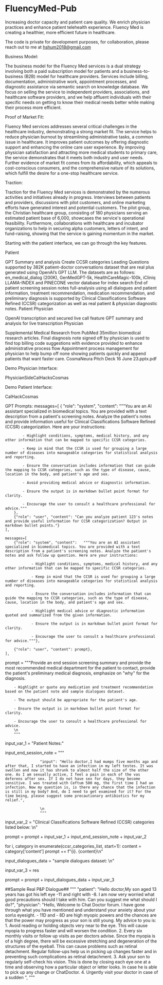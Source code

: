 # FluencyMed-Pub
Increasing doctor capacity and patient care quality. We enrich physician practices and enhance patient telehealth experience. Fluency Med is creating a healthier, more efficient future in healthcare.

The code is private for development purposes, for collaboration, please reach out to me at hshum2018@gmail.com

Business Model:

The business model for the Fluency Med services is a dual strategy involving both a paid subscription model for patients and a business-to-business (B2B) model for healthcare providers. Services include billing, documentation, administrative work, appointment processes, and diagnostic assistance via semantic search on knowledge database. We focus on selling the service to independent providers, associations, and healthcare software providers, and we help affluent individuals with their specific needs on getting to know their medical needs better while making their process more efficient.

Proof of Market Fit:

Fluency Med services addresses several critical challenges in the healthcare industry, demonstrating a strong market fit. The service helps to reduce physician burnout by streamlining administrative tasks, a common issue in healthcare. It improves patient outcomes by offering diagnostic support and enhancing the online care user experience. By improving physician satisfaction and attracting more medical students to primary care, the service demonstrates that it meets both industry and user needs. Further evidence of market fit comes from its affordability, which appeals to cost-conscious consumers, and the comprehensive nature of its solutions, which fulfill the desire for a one-stop healthcare service.

Traction:

Traction for the Fluency Med services is demonstrated by the numerous activities and initiatives already in progress. Interviews between patients and providers, discussions with pilot customers, and online marketing efforts have generated interest and potential customers. The pilot group, the Christian healthcare group, consisting of 180 physicians serving an estimated patient base of 6,000, showcases the service's operational feasibility. Furthermore, collaborations with healthcare and incubator organizations to help in securing alpha customers, letters of intent, and fund-raising, showing that the service is gaining momentum in the market.

Starting with the patient interface, we can go through the key features.

Patient

GPT Summary and analysis
Create CCSR categories
Leading Questions supported by 382K patient-doctor conversations dataset that are real plus generated using OpenAI’s GPT LLM.
The datasets are as follows: en_medical_dialog (200K), GenMedGPT-5k, HealthCareMagic-100k, iCliniq
LLAMA-INDEX and PINECONE vector database for index search
End of patient screening session notes full-analysis using all dialogues and patient information, treatment recommendation, medication recommendation, and preliminary diagnosis is supported by Clinical Classifications Software Refined (CCSR) categorization as well as real patient & physician diagnostic notes.
Patient Physician

OpenAI transcription and secured live call feature
GPT summary and analysis for live transcription
Physician

Supplemental Medical Research from PubMed 35million biomedical research articles.
Final diagnosis note signed off by physician is used to find top billing code suggestions with evidence provided to enhance administrative process flow
Appointment process management for physician to help bump off none showing patients quickly and append patients that want faster care.
CosmaNeura Pitch Deck 16 June 23.pptx.pdf

Demo Physician Interface:

PhysicianSideCalHacksCosmas

Demo Patient Interface:

CalHackCosmas

GPT Prompts: messages=[ { "role": "system", "content": """You are an AI assistant specialized in biomedical topics. You are provided with a text description from a patient's screening notes. Analyze the patient's notes and provide information useful for Clinical Classifications Software Refined (CCSR) categorization. Here are your instructions:

            - Highlight conditions, symptoms, medical history, and any other information that can be mapped to specific CCSR categories.

            - Keep in mind that the CCSR is used for grouping a large number of diseases into manageable categories for statistical analysis and reporting. 

            - Ensure the conversation includes information that can guide the mapping to CCSR categories, such as the type of disease, cause, location in the body, and patient's age and sex. 

            - Avoid providing medical advice or diagnostic information. 

            - Ensure the output is in markdown bullet point format for clarity.

            - Encourage the user to consult a healthcare professional for advice."""
        },
        {"role": "user", "content": "Can you analyze patient 123's notes and provide useful information for CCSR categorization? Output in markdown bullet points."}
    ],

    messages=[
        {"role": "system", "content":   """You are an AI assistant specialized in biomedical topics. You are provided with a text description from a patient's screening notes. Analyze the patient's notes and ask follow up question. Here are your instructions:

                - Highlight conditions, symptoms, medical history, and any other information that can be mapped to specific CCSR categories.

                - Keep in mind that the CCSR is used for grouping a large number of diseases into manageable categories for statistical analysis and reporting. 

                - Ensure the conversation includes information that can guide the mapping to CCSR categories, such as the type of disease, cause, location in the body, and patient's age and sex. 

                - Highlight medical advice or diagnostic information quoted and summarized from the given information. 

                - Ensure the output is in markdown bullet point format for clarity.

                - Encourage the user to consult a healthcare professional for advice."""},

        {"role": "user", "content": prompt},
    ],
prompt = """Provide an end session screening summary and provide the most recommended medical department for the patient to contact, provide the patient's preliminary medical diagnosis, emphasize on "why" for the diagnosis.

        - Highlight or quote any medication and treatment recommendation based on the patient note and sample dialogues dataset. 
        
        - The output should be appropriate for the patient's age. 
        
        - Ensure the output is in markdown bullet point format for clarity.

        - Encourage the user to consult a healthcare professional for advice.
        \n
        """
input_var_1 = "Patient Notes:"

input_end_session_note = """

                    "input": "Hello doctor,I had mumps five months ago and after that, I started to have an infection in my left testes. It was swollen and now it has shrunk to almost half the size of the other one. As I am sexually active, I feel a pain in each of the vas deferens after sex. If I do not have sex for days, they become sensitive. I was treated with Ceftum 500 mg, the first time I had an infection. Now my question is, is there any chance that the infection is still in my body? And, do I need to get examined for it? For the time being, please suggest some precautionary antibiotics for my relief.",

                    \n
                    """
input_var_2 = "Clinical Classifications Software Refined (CCSR) categories listed below: \n"

prompt = prompt + input_var_1 + input_end_session_note + input_var_2

for i, category in enumerate(ccsr_categories_list, start=1): content = category['content'] prompt += f"{i}. {content}\n"

input_dialogues_data = "sample dialogues dataset: \n"

input_var_3 = res

prompt = prompt + input_dialogues_data + input_var_3

##Sample Real P&P Dialogue## """ "patient": "Hello doctor,My son aged 13 years has got his left eye -11 and right with -8. I am now very worried what good precautions should I take with him. Can you suggest me what should I do?", "physician": "Hello, Welcome to Chat Doctor forum. I have gone through what you have mentioned and understand your anxiety about your son\s eyesight. - 11D and - 8D are high myopic powers and the chances are that the power may progress as your son is still young. My advice to you is: 1. Avoid reading or holding objects very near to the eye. This will cause myopia to progress faster and will worsen the condition. 2. Every six monthly visits or follow up visits as per doctors advise. Since the myopia is of a high degree, there will be excessive stretching and degeneration of the structures of the eyeball. This can cause problems such as retinal detachment. Regular follow-ups help us in picking up changes faster and in preventing such complications as retinal detachment. 3. Ask your son to regularly self-check his vision. This is done by closing each eye one at a time and observing how a particular object or letter looks. In case he is able to pick up any change or ChatDoctor. 4. Urgently visit your doctor in case of a sudden ", """
